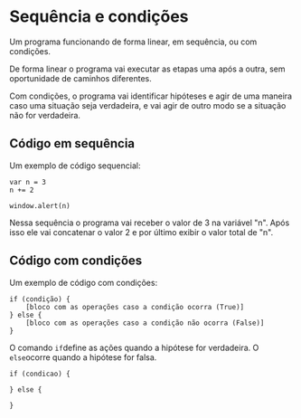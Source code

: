 # Sequência e condições

Um programa funcionando de forma linear, em sequência, ou com condições.

De forma linear o programa vai executar as etapas uma após a outra, sem oportunidade de caminhos diferentes.

Com condições, o programa vai identificar hipóteses e agir de uma maneira caso uma situação seja verdadeira, e vai agir de outro modo se a situação não for verdadeira.

## Código em sequência

Um exemplo de código sequencial:

```
var n = 3
n += 2

window.alert(n)
```

Nessa sequência o programa vai receber o valor de 3 na variável "n". Após isso ele vai concatenar o valor 2 e por último exibir o valor total de "n".

## Código com condições

Um exemplo de código com condições:

```
if (condição) {
    [bloco com as operações caso a condição ocorra (True)]
} else {
    [bloco com as operações caso a condição não ocorra (False)]
}
```

O comando `if`define as ações quando a hipótese for verdadeira. O `else`ocorre quando a hipótese for falsa.

```
if (condicao) {

} else {

}
```

